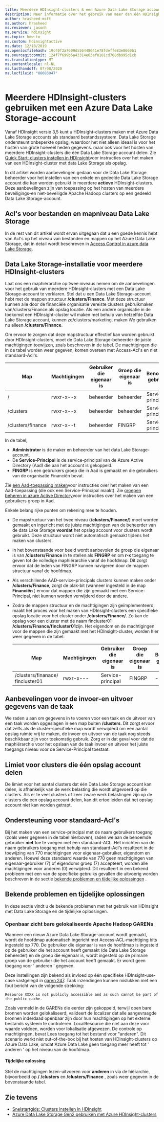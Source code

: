 ```yaml
---
title: Meerdere HDInsight-clusters & een Azure Data Lake Storage account
description: Meer informatie over het gebruik van meer dan één HDInsight-cluster met één Data Lake Storage account
author: hrasheed-msft
ms.author: hrasheed
ms.reviewer: jasonh
ms.service: hdinsight
ms.topic: how-to
ms.custom: hdinsightactive
ms.date: 12/18/2019
ms.openlocfilehash: 19c40f2a7609d556448641e78fdeffe83e8660b1
ms.sourcegitcommit: 124f7f699b6a43314e63af0101cd788db995d1cb
ms.translationtype: MT
ms.contentlocale: nl-NL
ms.lasthandoff: 07/08/2020
ms.locfileid: "86083947"
---
```

# <a name="use-multiple-hdinsight-clusters-with-an-azure-data-lake-storage-account"></a>Meerdere HDInsight-clusters gebruiken met een Azure Data Lake Storage-account

Vanaf HDInsight versie 3,5 kunt u HDInsight-clusters maken met Azure Data Lake Storage accounts als standaard bestandssysteem.
Data Lake Storage ondersteunt onbeperkte opslag, waardoor het niet alleen ideaal is voor het hosten van grote hoeveel heden gegevens. maar ook voor het hosten van meerdere HDInsight-clusters die één Data Lake Storage account delen. Zie [Quick Start: clusters instellen in HDInsight](../storage/data-lake-storage/quickstart-create-connect-hdi-cluster.md)voor instructies over het maken van een HDInsight-cluster met data Lake Storage als opslag.

In dit artikel worden aanbevelingen gedaan voor de Data Lake Storage beheerder voor het instellen van een enkele en gedeelde Data Lake Storage account die kan worden gebruikt in meerdere **actieve** HDInsight-clusters. Deze aanbevelingen zijn van toepassing op het hosten van meerdere beveiligings-en niet-beveiligde Apache Hadoop clusters op een gedeeld Data Lake Storage-account.

## <a name="data-lake-storage-file-and-folder-level-acls"></a>Acl's voor bestanden en mapniveau Data Lake Storage

In de rest van dit artikel wordt ervan uitgegaan dat u een goede kennis hebt van Acl's op het niveau van bestanden en mappen op het Azure Data Lake Storage, dat in detail wordt beschreven in [Access Control in azure data Lake Storage](../data-lake-store/data-lake-store-access-control.md).

## <a name="data-lake-storage-setup-for-multiple-hdinsight-clusters"></a>Data Lake Storage-installatie voor meerdere HDInsight-clusters

Laat ons een maphiërarchie op twee niveaus nemen om de aanbevelingen voor het gebruik van meerdere HDInsight-clusters met een Data Lake Storage-account te verklaren. Stel dat u een Data Lake Storage-account hebt met de mappen structuur **/clusters/Finance**. Met deze structuur kunnen alle door de financiële organisatie vereiste clusters gebruikmaken van/clusters/Finance als opslag locatie. Als een andere organisatie in de toekomst een HDInsight-cluster wil maken met behulp van hetzelfde Data Lake Storage account, kunnen ze/clusters/marketing. maken We gebruiken nu alleen **/clusters/Finance**.

Om ervoor te zorgen dat deze mapstructuur effectief kan worden gebruikt door HDInsight-clusters, moet de Data Lake Storage-beheerder de juiste machtigingen toewijzen, zoals beschreven in de tabel. De machtigingen die in de tabel worden weer gegeven, komen overeen met Access-Acl's en niet standaard-Acl's.

|Map  |Machtigingen  |Gebruiker die eigenaar is  |Groep die eigenaar is  | Benoemde gebruiker | Benoemde gebruikers machtigingen | Benoemde groep | Benoemde groeps machtigingen |
|---------|---------|---------|---------|---------|---------|---------|---------|
|/ | rwxr-x--x  |beheerder |beheerder  |Service-principal |--x  |FINGRP   |r-x         |
|/clusters | rwxr-x--x |beheerder |beheerder |Service-principal |--x  |FINGRP |r-x         |
|/clusters/finance | rwxr-x--t |beheerder |FINGRP  |Service-principal |LSU  |-  |-     |

In de tabel,

- **Administrator** is de maker en beheerder van het data Lake Storage-account.
- De **Service-Principal** is de service-principal van de Azure Active Directory (Aad) die aan het account is gekoppeld.
- **FINGRP** is een gebruikers groep die in Aad is gemaakt en die gebruikers van de organisatie Financiën bevat.

Zie [een Aad-toepassing maken](../active-directory/develop/howto-create-service-principal-portal.md#register-an-application-with-azure-ad-and-create-a-service-principal)voor instructies over het maken van een Aad-toepassing (die ook een Service-Principal maakt). Zie [groepen beheren in azure Active Directory](../active-directory/fundamentals/active-directory-groups-create-azure-portal.md)voor instructies over het maken van een gebruikers groep in Aad.

Enkele belang rijke punten om rekening mee te houden.

- De mapstructuur van het twee niveau (**/clusters/Finance/**) moet worden gemaakt en ingericht met de juiste machtigingen van de beheerder van de data Lake Storage **voordat** het opslag account voor clusters wordt gebruikt. Deze structuur wordt niet automatisch gemaakt tijdens het maken van clusters.
- In het bovenstaande voor beeld wordt aanbevolen de groep die eigenaar is van **/clusters/Finance** in te stellen als **FINGRP** en om **r-x** toegang te geven tot de volledige maphiërarchie vanaf de hoofdmap. Dit zorgt ervoor dat de leden van FINGRP kunnen navigeren door de mappen structuur vanaf de hoofdmap.
- Als verschillende AAD-service-principals clusters kunnen maken onder **/clusters/Finance**, zorgt de plak-bit (wanneer ingesteld in de map **Financiën** ) ervoor dat mappen die zijn gemaakt met een Service-Principal, niet kunnen worden verwijderd door de andere.
- Zodra de mappen structuur en de machtigingen zijn geïmplementeerd, maakt het proces voor het maken van HDInsight-clusters een specifieke opslag locatie voor het cluster onder **/clusters/Finance/**. Zo kan de opslag voor een cluster met de naam fincluster01 **/clusters/Finance/fincluster01**zijn. Het eigendom en de machtigingen voor de mappen die zijn gemaakt met het HDInsight-cluster, worden hier weer gegeven in de tabel.

    |Map  |Machtigingen  |Gebruiker die eigenaar is  |Groep die eigenaar is  | Benoemde gebruiker | Benoemde gebruikers machtigingen | Benoemde groep | Benoemde groeps machtigingen |
    |---------|---------|---------|---------|---------|---------|---------|---------|
    |/clusters/finanace/ fincluster01 | rwxr-x---  |Service-principal |FINGRP  |- |-  |-   |-  |

## <a name="recommendations-for-job-input-and-output-data"></a>Aanbevelingen voor de invoer-en uitvoer gegevens van de taak

We raden u aan om gegevens in te voeren voor een taak en de uitvoer van een taak worden opgeslagen in een map buiten **/clusters**. Dit zorgt ervoor dat zelfs als de cluster-specifieke map wordt verwijderd om een aantal opslag ruimte vrij te maken, de invoer en uitvoer van de taak nog steeds beschikbaar zijn voor toekomstig gebruik. Zorg er in dat geval voor dat de maphiërarchie voor het opslaan van de taak invoer en uitvoer het juiste toegangs niveau voor de Service-Principal toestaat.

## <a name="limit-on-clusters-sharing-a-single-storage-account"></a>Limiet voor clusters die één opslag account delen

De limiet voor het aantal clusters dat één Data Lake Storage account kan delen, is afhankelijk van de werk belasting die wordt uitgevoerd op die clusters. Als er te veel clusters of zeer zware werk belastingen zijn op de clusters die een opslag account delen, kan dit ertoe leiden dat het opslag account niet kan worden getrapt.

## <a name="support-for-default-acls"></a>Ondersteuning voor standaard-Acl's

Bij het maken van een service-principal met de naam gebruikers toegang (zoals weer gegeven in de tabel hierboven), raden we aan de benoemde gebruiker **niet** toe te voegen met een standaard-ACL. Het inrichten van de naam gebruikers toegang met behulp van standaard-Acl's resulteert in de toewijzing van 770 machtigingen voor eigenaar-gebruiker, eigendom en anderen. Hoewel deze standaard waarde van 770 geen machtigingen van eigenaar-gebruiker (7) of eigendoms groep (7) accepteert, worden alle machtigingen voor anderen (0) verwijderd. Dit resulteert in een bekend probleem met een van de specifieke gebruiks gevallen die uitvoerig worden beschreven in de sectie [bekende problemen en tijdelijke oplossingen](#known-issues-and-workarounds) .

## <a name="known-issues-and-workarounds"></a>Bekende problemen en tijdelijke oplossingen

In deze sectie vindt u de bekende problemen met het gebruik van HDInsight met Data Lake Storage en de tijdelijke oplossingen.

### <a name="publicly-visible-localized-apache-hadoop-yarn-resources"></a>Openbaar zicht bare gelokaliseerde Apache Hadoop GARENs

Wanneer een nieuw Azure Data Lake Storage-account wordt gemaakt, wordt de hoofdmap automatisch ingericht met Access-ACL-machtiging bits ingesteld op 770. De gebruiker die eigenaar is van de hoofdmap is ingesteld op de gebruiker die het account heeft gemaakt (de Data Lake Storage beheerder) en de groep die eigenaar is, wordt ingesteld op de primaire groep van de gebruiker die het account heeft gemaakt. Er wordt geen toegang voor ' anderen ' gegeven.

Deze instellingen zijn bekend als invloed op één specifieke HDInsight-use-case vastgelegd in [garen 247](https://hwxmonarch.atlassian.net/browse/YARN-247). Taak inzendingen kunnen mislukken met een fout bericht van de volgende strekking:

```output
Resource XXXX is not publicly accessible and as such cannot be part of the public cache.
```

Zoals vermeld in de GARENs die eerder zijn gekoppeld, terwijl open bare bronnen worden gelokaliseerd, valideert de localizer dat alle aangevraagde bronnen inderdaad openbaar zijn door hun machtigingen op het externe bestands systeem te controleren. LocalResource die niet aan deze voor waarde voldoen, worden voor lokalisatie afgewezen. De controle op machtigingen, bevat Lees toegang tot het bestand voor "anderen". Dit scenario werkt niet out-of-the-box bij het hosten van HDInsight-clusters op Azure Data Lake, omdat Azure Data Lake geen toegang meer heeft tot ' anderen ' op het niveau van de hoofdmap.

#### <a name="workaround"></a>Tijdelijke oplossing

Stel de machtigingen lezen-uitvoeren voor **anderen** in via de hiërarchie, bijvoorbeeld op **/** **/clusters** en **/clusters/Finance** , zoals weer gegeven in de bovenstaande tabel.

## <a name="see-also"></a>Zie tevens

- [Snelstartgids: Clusters instellen in HDInsight](../storage/data-lake-storage/quickstart-create-connect-hdi-cluster.md)
- [Azure Data Lake Storage Gen2 gebruiken met Azure HDInsight-clusters](hdinsight-hadoop-use-data-lake-storage-gen2.md)
